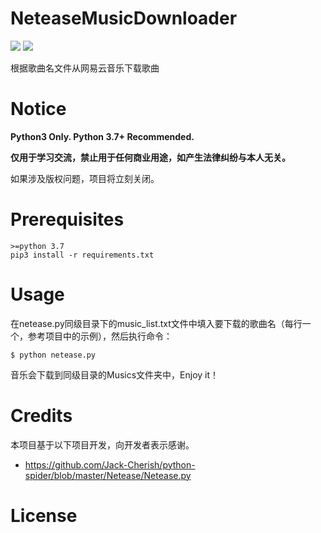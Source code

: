 # NeteaseMusicDownloader

<p align="left">
  <a><img src="https://img.shields.io/badge/python-3.7.2-blue.svg"></a>
  <a><img src="https://img.shields.io/badge/platform-win--32%20%7C%20win%20--64%20%7C%20linux-blue.svg"></a>
</p>

根据歌曲名文件从网易云音乐下载歌曲

# Notice
**Python3 Only. Python 3.7+ Recommended.**

**仅用于学习交流，禁止用于任何商业用途，如产生法律纠纷与本人无关。**

如果涉及版权问题，项目将立刻关闭。

# Prerequisites
```
>=python 3.7
pip3 install -r requirements.txt
```

# Usage
在netease.py同级目录下的music_list.txt文件中填入要下载的歌曲名（每行一个，参考项目中的示例），然后执行命令：
```
$ python netease.py
```

音乐会下载到同级目录的Musics文件夹中，Enjoy it！

# Credits
本项目基于以下项目开发，向开发者表示感谢。
- <https://github.com/Jack-Cherish/python-spider/blob/master/Netease/Netease.py>

# License
